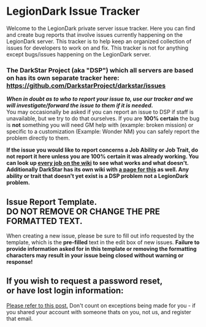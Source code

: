 # LegionDark Issue Tracker

Welcome to the LegionDark private server issue tracker. Here you can find and create bug reports that involve issues currently happening on the LegionDark server. This tracker is to help keep an organized collection of issues for developers to work on and fix. This tracker is not for anything except bugs/issues happening on the LegionDark server. 

### The DarkStar Project (aka "DSP") which all servers are based on has its own separate tracker here: https://github.com/DarkstarProject/darkstar/issues  
***When in doubt as to who to report your issue to, use our tracker and we will investigate/forward the issue to them if it is needed.***  
You may occasionally be asked if you can report an issue to DSP if staff is unavailable, but we try to do that ourselves.
If you are **100% certain** the bug is **not** something you will need GM help with (example: broken mission) or specific to a customization (Example: Wonder NM) you can safely report the problem directly to them. 

**If the issue you would like to report concerns a Job Ability or Job Trait, do not report it here unless you are 100% certain it was already working. You can look up [every job on the wiki](http://wiki.legiondark.com/Category:Jobs) to see what works and what doesn't. Additionally DarkStar has its own wiki with [a page for this](https://wiki.dspt.info/index.php/What_Works) as well. Any ability or trait that doesn't yet exist is a DSP problem not a LegionDark problem.**

## Issue Report Template. <br>DO NOT REMOVE OR CHANGE THE PRE FORMATTED TEXT.

When creating a new issue, please be sure to fill out info requested by the template, which is the **pre-filled** text in the edit box of new issues. **Failure to provide information asked for in this template or removing the formatting characters may result in your issue being closed without warning or response!**

## If you wish to request a password reset, <br>or have lost login information:

[Please refer to this post.](http://legiondark.com/forums/viewtopic.php?t=1594&amp;sid=d18e2b010d42b32280e66bc8176cd5a2) Don't count on exceptions being made for you - if you shared your account with someone thats on you, not us, and register that email.
